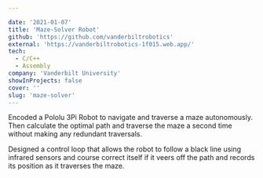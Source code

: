 ```yaml
---

date: '2021-01-07'
title: 'Maze-Solver Robot'
github: 'https://github.com/vanderbiltrobotics'
external: 'https://vanderbiltrobotics-1f015.web.app/'
tech:
  - C/C++
  - Assembly
company: 'Vanderbilt University'
showInProjects: false
cover: ''
slug: 'maze-solver'
---
```


Encoded a Pololu 3Pi Robot to navigate and traverse a maze autonomously. Then calculate the optimal path and traverse the maze a second time without making any redundant traversals. 

Designed a control loop that allows the robot to follow a black line using infrared sensors and course correct itself if it veers off the path and records its position as it traverses the maze.
